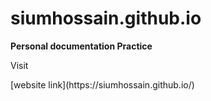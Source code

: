 # siumhossain.github.io
**Personal documentation Practice**
<p>Visit</p>
[website link](https://siumhossain.github.io/)

